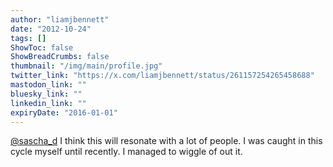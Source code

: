 ```yaml
---
author: "liamjbennett"
date: "2012-10-24"
tags: []
ShowToc: false
ShowBreadCrumbs: false
thumbnail: "/img/main/profile.jpg"
twitter_link: "https://x.com/liamjbennett/status/261157254265458688"
mastodon_link: ""
bluesky_link: ""
linkedin_link: ""
expiryDate: "2016-01-01"
---
```


[@sascha_d](https://x.com/sascha_d) I think this will resonate with a lot of people. I was caught in this cycle myself until recently. I managed to wiggle of out it.

